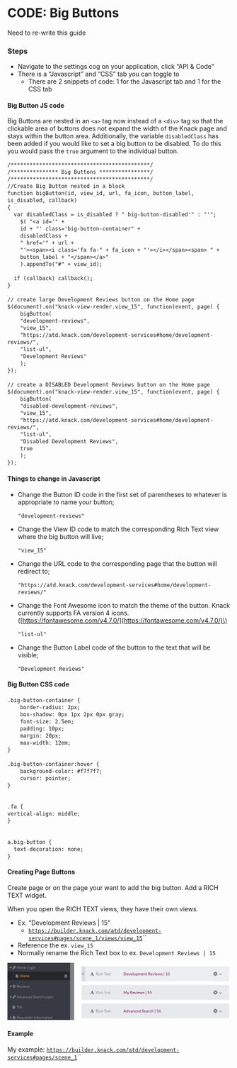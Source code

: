 # CODE: Big Buttons

Need to re-write this guide

### Steps

* Navigate to the settings cog on your application, click “API & Code”
* There is a “Javascript” and “CSS” tab you can toggle to
  * There are 2 snippets of code: 1 for the Javascript tab and 1 for the CSS tab

####  Big Button JS code

Big Buttons are nested in an `<a>` tag now instead of a `<div>` tag so that the clickable area of buttons does not expand the width of the Knack page and stays within the button area. Additionally, the variable `disabledClass` has been added if you would like to set a big button to be disabled. To do this you would pass the `true` argument to the individual button.

```text
/********************************************/
/*************** Big Buttons ****************/
/********************************************/
//Create Big Button nested in a block
function bigButton(id, view_id, url, fa_icon, button_label, is_disabled, callback) 
{
  var disabledClass = is_disabled ? " big-button-disabled'" : "'";
    $( "<a id='" + 
    id + "' class='big-button-container" + 
    disabledClass + 
    " href='" + url + 
    "'><span><i class='fa fa-" + fa_icon + "'></i></span><span> " + 
    button_label + "</span></a>" 
    ).appendTo("#" + view_id);

  if (callback) callback();
}

// create large Development Reviews button on the Home page
$(document).on("knack-view-render.view_15", function(event, page) {
    bigButton(
    "development-reviews", 
    "view_15", 
    "https://atd.knack.com/development-services#home/development-reviews/", 
    "list-ul", 
    "Development Reviews"
    );
});

// create a DISABLED Development Reviews button on the Home page
$(document).on("knack-view-render.view_15", function(event, page) {
    bigButton(
    "disabled-development-reviews", 
    "view_15", 
    "https://atd.knack.com/development-services#home/development-reviews/", 
    "list-ul", 
    "Disabled Development Reviews", 
    true
    );
});
```

#### Things to change in Javascript

* Change the Button ID code in the first set of parentheses to whatever is appropriate to name your button; 

  ```text
  "development-reviews"
  ```

* Change the View ID code to match the corresponding Rich Text view where the big button will live; 

  ```text
  "view_15"
  ```

* Change the URL code to the corresponding page that the button will redirect to; 

  ```text
  "https://atd.knack.com/development-services#home/development-reviews/"
  ```

* Change the Font Awesome icon to match the theme of the button. Knack currently supports FA version 4 icons. \([https://fontawesome.com/v4.7.0/](https://fontawesome.com/v4.7.0/)\) 

  ```text
  "list-ul"
  ```

* Change the Button Label code of the button to the text that will be visible; 

  ```text
  "Development Reviews"
  ```



#### Big Button CSS code

```text
.big-button-container {
    border-radius: 2px;
    box-shadow: 0px 1px 2px 0px gray;
    font-size: 2.5em;
    padding: 10px;
    margin: 20px;
    max-width: 12em;
}
 
.big-button-container:hover {
    background-color: #f7f7f7;
    cursor: pointer;
}
 
 
.fa {
vertical-align: middle;
}
 
 
a.big-button {
  text-decoration: none;
}
```

#### Creating Page Buttons

Create page or on the page your want to add the big button. Add a RICH TEXT widget. 

When you open the RICH TEXT views, they have their own views. 

* Ex. “Development Reviews \| 15” 
  * [`https://builder.knack.com/atd/development-services#pages/scene_1/views/view_15`](https://builder.knack.com/atd/development-services#pages/scene_1/views/view_15)\`\`
* Reference the ex. `view_15` 
* Normally rename the Rich Text box to ex. `Development Reviews | 15`

![](../.gitbook/assets/image%20%2813%29.png)

#### Example

My example: [`https://builder.knack.com/atd/development-services#pages/scene_1`](https://builder.knack.com/atd/development-services#pages/scene_1)\`\`



